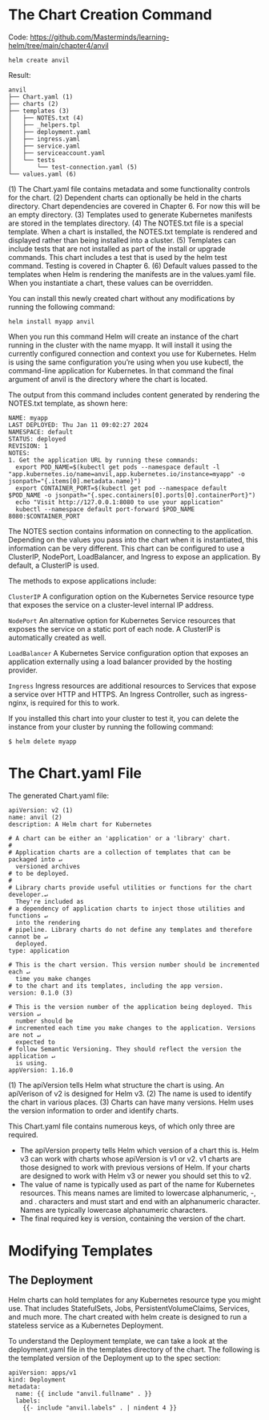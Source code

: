 # The Chart Creation Command
Code: 
https://github.com/Masterminds/learning-helm/tree/main/chapter4/anvil

```
helm create anvil
```
Result:
```
anvil
├── Chart.yaml (1)
├── charts (2)
├── templates (3)
│   ├── NOTES.txt (4)
│   ├── _helpers.tpl
│   ├── deployment.yaml
│   ├── ingress.yaml
│   ├── service.yaml
│   ├── serviceaccount.yaml
│   └── tests
│       └── test-connection.yaml (5)
└── values.yaml (6) 

```
(1) The Chart.yaml file contains metadata and some functionality controls for the chart.
(2) Dependent charts can optionally be held in the charts directory. Chart dependencies are covered in Chapter 6. For now this will be an empty directory.
(3) Templates used to generate Kubernetes manifests are stored in the templates directory.
(4) The NOTES.txt file is a special template. When a chart is installed, the NOTES.txt template is rendered and displayed rather than being installed into a cluster.
(5) Templates can include tests that are not installed as part of the install or upgrade commands. This chart includes a test that is used by the helm test command. Testing is covered in Chapter 6.
(6) Default values passed to the templates when Helm is rendering the manifests are in the values.yaml file. When you instantiate a chart, these values can be overridden.

You can install this newly created chart without any modifications by running the following command:
```
helm install myapp anvil
```
When you run this command Helm will create an instance of the chart running in the cluster with the name myapp. It will install it using the currently configured connection and context you use for Kubernetes. Helm is using the same configuration you’re using when you use kubectl, the command-line application for Kubernetes. In that command the final argument of anvil is the directory where the chart is located.

The output from this command includes content generated by rendering the NOTES.txt template, as shown here:
```
NAME: myapp
LAST DEPLOYED: Thu Jan 11 09:02:27 2024
NAMESPACE: default
STATUS: deployed
REVISION: 1
NOTES:
1. Get the application URL by running these commands:
  export POD_NAME=$(kubectl get pods --namespace default -l "app.kubernetes.io/name=anvil,app.kubernetes.io/instance=myapp" -o jsonpath="{.items[0].metadata.name}")
  export CONTAINER_PORT=$(kubectl get pod --namespace default $POD_NAME -o jsonpath="{.spec.containers[0].ports[0].containerPort}")
  echo "Visit http://127.0.0.1:8080 to use your application"
  kubectl --namespace default port-forward $POD_NAME 8080:$CONTAINER_PORT
```
The NOTES section contains information on connecting to the application. Depending on the values you pass into the chart when it is instantiated, this information can be very different. This chart can be configured to use a ClusterIP, NodePort, LoadBalancer, and Ingress to expose an application. By default, a ClusterIP is used.

The methods to expose applications include:

`ClusterIP`
A configuration option on the Kubernetes Service resource type that exposes the service on a cluster-level internal IP address.

`NodePort`
An alternative option for Kubernetes Service resources that exposes the service on a static port of each node. A ClusterIP is automatically created as well.

`LoadBalancer`
A Kubernetes Service configuration option that exposes an application externally using a load balancer provided by the hosting provider.

`Ingress`
Ingress resources are additional resources to Services that expose a service over HTTP and HTTPS. An Ingress Controller, such as ingress-nginx, is required for this to work.

If you installed this chart into your cluster to test it, you can delete the instance from your cluster by running the following command:

```
$ helm delete myapp
```
# The Chart.yaml File
The generated Chart.yaml file:
```
apiVersion: v2 (1)
name: anvil (2)
description: A Helm chart for Kubernetes

# A chart can be either an 'application' or a 'library' chart.
#
# Application charts are a collection of templates that can be packaged into ↵
  versioned archives
# to be deployed.
#
# Library charts provide useful utilities or functions for the chart developer.↵
  They're included as
# a dependency of application charts to inject those utilities and functions ↵
  into the rendering
# pipeline. Library charts do not define any templates and therefore cannot be ↵
  deployed.
type: application

# This is the chart version. This version number should be incremented each ↵
  time you make changes
# to the chart and its templates, including the app version.
version: 0.1.0 (3)

# This is the version number of the application being deployed. This version ↵
  number should be
# incremented each time you make changes to the application. Versions are not ↵
  expected to
# follow Semantic Versioning. They should reflect the version the application ↵
  is using.
appVersion: 1.16.0
```

(1) The apiVersion tells Helm what structure the chart is using. An apiVerison of v2 is designed for Helm v3.
(2) The name is used to identify the chart in various places.
(3) Charts can have many versions. Helm uses the version information to order and identify charts.

This Chart.yaml file contains numerous keys, of which only three are required. 
- The apiVersion property tells Helm which version of a chart this is. Helm v3 can work with charts whose apiVersion is v1 or v2. v1 charts are those designed to work with previous versions of Helm. If your charts are designed to work with Helm v3 or newer you should set this to v2. 
- The value of name is typically used as part of the name for Kubernetes resources. This means names are limited to lowercase alphanumeric, -, and . characters and must start and end with an alphanumeric character. Names are typically lowercase alphanumeric characters. 
- The final required key is version, containing the version of the chart.

# Modifying Templates
## The Deployment
Helm charts can hold templates for any Kubernetes resource type you might use. That includes StatefulSets, Jobs, PersistentVolumeClaims, Services, and much more. The chart created with helm create is designed to run a stateless service as a Kubernetes Deployment. 

To understand the Deployment template, we can take a look at the deployment.yaml file in the templates directory of the chart. The following is the templated version of the Deployment up to the spec section:
```
apiVersion: apps/v1
kind: Deployment
metadata:
  name: {{ include "anvil.fullname" . }}
  labels:
    {{- include "anvil.labels" . | nindent 4 }}
```




